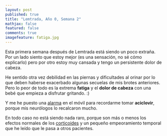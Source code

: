 ```yaml
---
layout: post
published: true
title: "Lemtrada, Año 0, Semana 2"
mathjax: false
featured: false
comments: true
imagefeature: fatiga.jpg
---
```


Esta primera semana después de Lemtrada está siendo un poco extraña.
Por un lado siento que estoy mejor (es una sensación, no sé cómo explicarlo) pero por otro estoy muy cansada y tengo un persistente dolor de cabeza.

He sentido otra vez debilidad en las piernas y dificultades al orinar por lo que deben haberse exacerbado algunas secuelas de mis brotes anteriores. Pero lo peor de todo es la extrema **fatiga** y el **dolor de cabeza** con una bebé que empieza a disfrutar gritando. :)

Y me he puesto una [alarma](http://es.audiko.net/ringtone/mass-effect-2/new-message?ring=7593911) en el móvil para recordarme tomar **aciclovir**, porque mis neurólogos lo recalcaron mucho.

En todo caso no está siendo nada raro, porque son más o menos los efectos normales de los [corticoides](/desayuno-de-campeonas) y un pequeño empeoramiento temporal que he leído que le pasa a otros pacientes.
